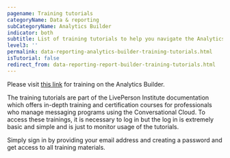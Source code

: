 ```yaml
---
pagename: Training tutorials
categoryName: Data & reporting
subCategoryName: Analytics Builder
indicator: both
subtitle: List of training tutorials to help you navigate the Analytics Builder
level3: ''
permalink: data-reporting-analytics-builder-training-tutorials.html
isTutorial: false
redirect_from: data-reporting-report-builder-training-tutorials.html
---
```

Please visit [this link](https://liveperson.elasticlearning.online) for training on the Analytics Builder.

The training tutorials are part of the LivePerson Institute documentation which offers in-depth training and certification courses for professionals who manage messaging programs using the Conversational Cloud. To access these trainings, it is necessary to log in but the log in is extremely basic and simple and is just to monitor usage of the tutorials.

Simply sign in by providing your email address and creating a password and get access to all training materials.
